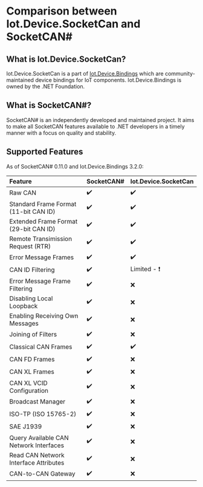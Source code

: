 # Comparison between Iot.Device.SocketCan and SocketCAN#

## What is Iot.Device.SocketCan?

Iot.Device.SocketCan is a part of [Iot.Device.Bindings](https://www.nuget.org/packages/Iot.Device.Bindings/) which are community-maintained device bindings for IoT components. Iot.Device.Bindings is owned by the .NET Foundation.

## What is SocketCAN#?

SocketCAN# is an independently developed and maintained project. It aims to make all SocketCAN features available to .NET developers in a timely manner with a focus on quality and stability. 

## Supported Features

As of SocketCAN# 0.11.0 and Iot.Device.Bindings 3.2.0:

| Feature                                | SocketCAN#             | Iot.Device.SocketCan | 
|:---------------------------------------|:-----------------------|:---------------------| 
| Raw CAN                                | :heavy_check_mark:     | :heavy_check_mark: | 
| Standard Frame Format (11-bit CAN ID)  | :heavy_check_mark:     | :heavy_check_mark: | 
| Extended Frame Format (29-bit CAN ID)  | :heavy_check_mark:     | :heavy_check_mark: | 
| Remote Transimission Request (RTR)     | :heavy_check_mark:     | :heavy_check_mark: |
| Error Message Frames                   | :heavy_check_mark:     | :heavy_check_mark: |
| CAN ID Filtering                       | :heavy_check_mark:     | Limited - :heavy_exclamation_mark: |
| Error Message Frame Filtering          | :heavy_check_mark:     | :x: | 
| Disabling Local Loopback               | :heavy_check_mark:     | :x: | 
| Enabling Receiving Own Messages        | :heavy_check_mark:     | :x: | 
| Joining of Filters                     | :heavy_check_mark:     | :x: |
| Classical CAN Frames                   | :heavy_check_mark:     | :heavy_check_mark: | 
| CAN FD Frames                          | :heavy_check_mark:     | :x: | 
| CAN XL Frames                          | :heavy_check_mark:     | :x: | 
| CAN XL VCID Configuration              | :heavy_check_mark:     | :x: |
| Broadcast Manager                      | :heavy_check_mark:     | :x: | 
| ISO-TP (ISO 15765-2)                   | :heavy_check_mark:     | :x: | 
| SAE J1939                              | :heavy_check_mark:     | :x: | 
| Query Available CAN Network Interfaces | :heavy_check_mark:     | :x: | 
| Read CAN Network Interface Attributes  | :heavy_check_mark:     | :x: | 
| CAN-to-CAN Gateway                     | :heavy_check_mark:     | :x: | 
